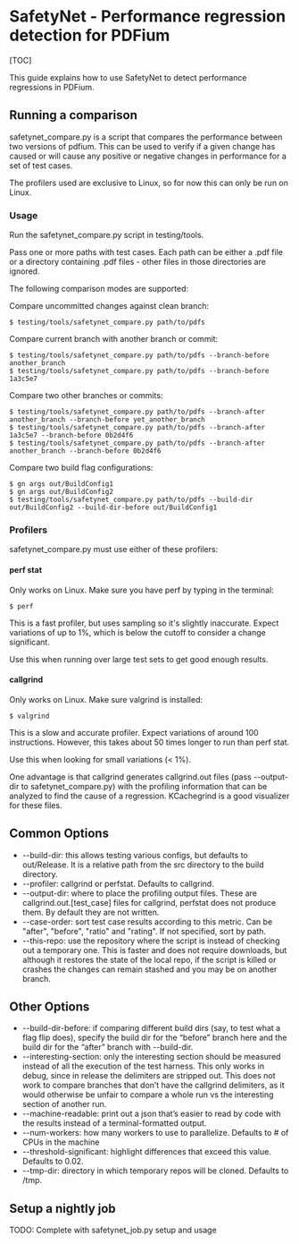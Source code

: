 # SafetyNet - Performance regression detection for PDFium

[TOC]

This guide explains how to use SafetyNet to detect performance regressions
in PDFium.

## Running a comparison

safetynet_compare.py is a script that compares the performance between two
versions of pdfium. This can be used to verify if a given change has caused
or will cause any positive or negative changes in performance for a set of test
cases.

The profilers used are exclusive to Linux, so for now this can only be run on
Linux.

### Usage

Run the safetynet_compare.py script in testing/tools.

Pass one or more paths with test cases. Each path can be either a .pdf file or
a directory containing .pdf files - other files in those directories are
ignored.

The following comparison modes are supported:

Compare uncommitted changes against clean branch:
```shell
$ testing/tools/safetynet_compare.py path/to/pdfs
```

Compare current branch with another branch or commit:
```shell
$ testing/tools/safetynet_compare.py path/to/pdfs --branch-before another_branch
$ testing/tools/safetynet_compare.py path/to/pdfs --branch-before 1a3c5e7
```

Compare two other branches or commits:
```shell
$ testing/tools/safetynet_compare.py path/to/pdfs --branch-after another_branch --branch-before yet_another_branch
$ testing/tools/safetynet_compare.py path/to/pdfs --branch-after 1a3c5e7 --branch-before 0b2d4f6
$ testing/tools/safetynet_compare.py path/to/pdfs --branch-after another_branch --branch-before 0b2d4f6
```

Compare two build flag configurations:
```shell
$ gn args out/BuildConfig1
$ gn args out/BuildConfig2
$ testing/tools/safetynet_compare.py path/to/pdfs --build-dir out/BuildConfig2 --build-dir-before out/BuildConfig1
```

### Profilers

safetynet_compare.py must use either of these profilers:

#### perf stat

Only works on Linux.
Make sure you have perf by typing in the terminal:
```shell
$ perf
```

This is a fast profiler, but uses sampling so it's slightly inaccurate.
Expect variations of up to 1%, which is below the cutoff to consider a
change significant.

Use this when running over large test sets to get good enough results.

#### callgrind

Only works on Linux.
Make sure valgrind is installed:
```shell
$ valgrind
```

This is a slow and accurate profiler. Expect variations of around 100
instructions. However, this takes about 50 times longer to run than perf stat.

Use this when looking for small variations (< 1%).

One advantage is that callgrind generates callgrind.out files (pass --output-dir
to safetynet_compare.py) with the profiling information that can be analyzed to
find the cause of a regression. KCachegrind is a good visualizer for these
files.

## Common Options
* --build-dir: this allows testing various configs, but defaults to out/Release.
It is a relative path from the src directory to the build directory.
* --profiler: callgrind or perfstat. Defaults to callgrind.
* --output-dir: where to place the profiling output files. These are
callgrind.out.[test_case] files for callgrind, perfstat does not produce them.
By default they are not written.
* --case-order: sort test case results according to this metric. Can be "after",
"before", "ratio" and "rating". If not specified, sort by path.
* --this-repo: use the repository where the script is instead of checking out a
temporary one. This is faster and does not require downloads, but although it
restores the state of the local repo, if the script is killed or crashes the
changes can remain stashed and you may be on another branch.

## Other Options
* --build-dir-before: if comparing different build dirs (say, to test what a
flag flip does), specify the build dir for the “before” branch here and the
build dir for the “after” branch with --build-dir.
* --interesting-section: only the interesting section should be measured instead
of all the execution of the test harness. This only works in debug, since in
release the delimiters are stripped out. This does not work to compare branches
that don’t have the callgrind delimiters, as it would otherwise be unfair to
compare a whole run vs the interesting section of another run.
* --machine-readable: print out a json that’s easier to read by code with the
results instead of a terminal-formatted output.
* --num-workers: how many workers to use to parallelize. Defaults to # of CPUs
in the machine
* --threshold-significant: highlight differences that exceed this value.
Defaults to 0.02.
* --tmp-dir: directory in which temporary repos will be cloned. Defaults to
/tmp.


## Setup a nightly job

TODO: Complete with safetynet_job.py setup and usage
